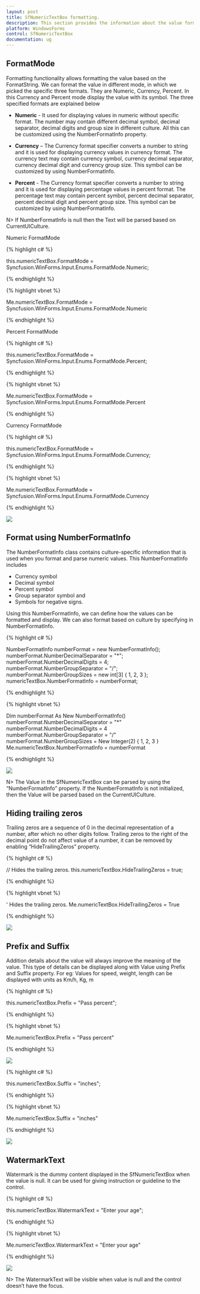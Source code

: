 ```yaml
---
layout: post
title: SfNumericTextBox formatting.
description: This section provides the information about the value formatting in SfNumericTextBox.
platform: WindowsForms
control: SfNumericTextBox
documentation: ug
---
```


## FormatMode

Formatting functionality allows formatting the value based on the FormatString. We can format the value in different mode, in which we picked the specific three formats. They are Numeric, Currency, Percent. In this Currency and Percent mode display the value with its symbol.
The three specified formats are explained below
*	**Numeric** - It used for displaying values in numeric without specific format. The number may contain different decimal symbol, decimal separator, decimal digits and group size in different culture. All this can be customized using the NumberFormatInfo property. 

*	**Currency** – The Currency format specifier converts a number to string and it is used for displaying currency values in currency format.  The currency text may contain currency symbol, currency decimal separator, currency decimal digit and currency group size. This symbol can be customized by using NumberFormatInfo.

*	**Percent** - The Currency format specifier converts a number to string and it is used for displaying percentage values in percent format. The percentage text may contain percent symbol, percent decimal separator, percent decimal digit and percent group size. This symbol can be customized by using NumberFormatInfo.

N> If NumberFormatInfo is null then the Text will be parsed based on CurrentUICulture.

Numeric FormatMode

{% highlight c# %}

this.numericTextBox.FormatMode = Syncfusion.WinForms.Input.Enums.FormatMode.Numeric;

{% endhighlight %}

{% highlight vbnet %}

Me.numericTextBox.FormatMode = Syncfusion.WinForms.Input.Enums.FormatMode.Numeric

{% endhighlight %}

Percent FormatMode

{% highlight c# %}

this.numericTextBox.FormatMode = Syncfusion.WinForms.Input.Enums.FormatMode.Percent;

{% endhighlight %}

{% highlight vbnet %}

Me.numericTextBox.FormatMode = Syncfusion.WinForms.Input.Enums.FormatMode.Percent

{% endhighlight %}

Currency FormatMode

{% highlight c# %}

this.numericTextBox.FormatMode = Syncfusion.WinForms.Input.Enums.FormatMode.Currency;

{% endhighlight %}

{% highlight vbnet %}

Me.numericTextBox.FormatMode = Syncfusion.WinForms.Input.Enums.FormatMode.Currency

{% endhighlight %}

![](Formatting_images/FormatMode.png)

## Format using NumberFormatInfo

The NumberFormatInfo class contains culture-specific information that is used when you format and parse numeric values. This NumberFormatInfo includes 
*	Currency symbol
*	Decimal symbol
*	Percent symbol
*	Group separator symbol and 
*	Symbols for negative signs.

Using this NumberFormatInfo, we can define how the values can be formatted and display. We can also format based on culture by specifying in NumberFormatInfo. 

{% highlight c# %}

NumberFormatInfo numberFormat = new NumberFormatInfo();
 numberFormat.NumberDecimalSeparator = "*";
 numberFormat.NumberDecimalDigits = 4;
 numberFormat.NumberGroupSeparator = "/";
 numberFormat.NumberGroupSizes = new int[3] { 1, 2, 3 };
 numericTextBox.NumberFormatInfo = numberFormat;

{% endhighlight %}

{% highlight vbnet %}

 Dim numberFormat As New NumberFormatInfo()
 numberFormat.NumberDecimalSeparator = "*"
 numberFormat.NumberDecimalDigits = 4
 numberFormat.NumberGroupSeparator = "/"
 numberFormat.NumberGroupSizes = New Integer(2) { 1, 2, 3 }
 Me.numericTextBox.NumberFormatInfo = numberFormat

{% endhighlight %}

![](Formatting_images/NumberFormatInfo.png)

N> The Value in the SfNumericTextBox can be parsed by using the “NumberFormatInfo” property. If the NumberFormatInfo is not initialized, then the Value will be parsed based on the CurrentUICulture.

## Hiding trailing zeros

Trailing zeros are a sequence of 0 in the decimal representation of a number, after which no other digits follow. Trailing zeros to the right of the decimal point do not affect value of a number, it can be removed by enabling “HideTrailingZeros” property.

{% highlight c# %}

// Hides the trailing zeros.
this.numericTextBox.HideTrailingZeros = true;

{% endhighlight %}

{% highlight vbnet %}

' Hides the trailing zeros.
Me.numericTextBox.HideTrailingZeros = True

{% endhighlight %}

![](Formatting_images/HideZeros.png)

## Prefix and Suffix

Addition details about the value will always improve the meaning of the value. This type of details can be displayed along with Value using Prefix and Suffix property. For eg: Values for speed, weight, length can be displayed with units as Km/h, Kg, m 

{% highlight c# %}

this.numericTextBox.Prefix = "Pass percent";

{% endhighlight %}

{% highlight vbnet %}

Me.numericTextBox.Prefix = "Pass percent"

{% endhighlight %}

![](Formatting_images/Prefix.png)

{% highlight c# %}

this.numericTextBox.Suffix = "inches";

{% endhighlight %}

{% highlight vbnet %}

Me.numericTextBox.Suffix = "inches"

{% endhighlight %}

![](Formatting_images/Suffix.png)

## WatermarkText

Watermark is the dummy content displayed in the SfNumericTextBox when the value is null. It can be used for giving instruction or guideline to the control. 

{% highlight c# %}

this.numericTextBox.WatermarkText = "Enter your age";

{% endhighlight %}

{% highlight vbnet %}

Me.numericTextBox.WatermarkText = "Enter your age"

{% endhighlight %}

![](Formatting_images/Watermark.png)

N> The WatermarkText will be visible when value is null and the control doesn’t have the focus.